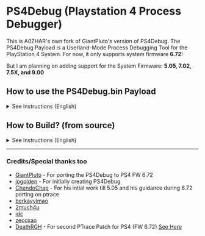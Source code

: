# PS4Debug (Playstation 4 Process Debugger)

This is A0ZHAR's own fork of GiantPluto's version of PS4Debug. The PS4Debug Payload is a Userland-Mode Process Debugging Tool for the PlayStation 4 System. For now, it only supports system firmware **6.72**! 

But I am planning on adding support for the System Firmware: **5.05, 7.02, 7.5X, and 9.00**


## How to use the PS4Debug.bin Payload

<details>
<summary>See Instructions (English)</summary>
<br>

**Note: Ensure your computer and PS4 are connected to the same WiFi network**
1. **Download PS4Cheater Executable:**
   - Get it from [ctn123's repository](https://github.com/ctn123/PS4_Cheater/releases)
   - It's similar to Cheat Engine but for your PS4.
2. **Get PS4Debug:**
   - You can either build PS4Debug yourself (refer to **How to Build** Guide)
   - Or you can download the pre-built file from [here](https://github.com/a0zhar/ps4debug/releases).
3. **Prepare for Installation:**
   - Once you have PS4Cheater and the PS4Debug.bin file, proceed to the next step.
4. **Start Your PS4:**
   - Open the web browser and go to `https://gamerhack.github.io/`.
   - Use the recommended host.
5. **Enable Homebrew:**
   - After the page loads, select your firmware and run the latest GoldHen (Homebrew Enabler) Payload.
6. **Load PS4Debug:**
   - Run the `Bin Loader` payload.
   - Look for a notification indicating something like `Send payload to port 9021`.
7. **Send PS4Debug Payload:**
   - Ensure PS4Debug.bin is in the same folder as `send.bat` (for Windows) or `send.sh` (for Linux).
   - Manually change the IP address in the script to match your PS4's IP.
8. **Execute the Payload:**
   - **For Windows:** Run `send.bat`.
   - **For Linux:** Run `send.sh`.
9. **Confirm PS4Debug Loaded:**
   - When you see a notification on your PS4 saying `PS4Debug loaded!`, proceed.
10. **Setup PS4 Cheater:**
    - Open the PS4 Cheater program and enter your PS4's IP.
    - **IMPORTANT:** Press the `Refresh` button, not `Inject`.
11. **Ignore Misleading Message:**
    - The bottom label might say `Successfully injected`, ignore it.
12. **Start the Game:**
    - Launch the game you want to hack.
13. **Refresh PS4 Cheater:**
    - Once the game is running, press `Refresh` on PS4 Cheater.
14. **Select Game Executable:**
    - From the dropdown, choose `eboot.bin` (the game executable).
15. **Select Memory Sections:**
    - Tick the checkbox labeled `Select All` in the memory sections box.
16. **Search for Value:**
    - Enter a value to search for and you're ready to go.
</details>


## How to Build? (from source)
<details>
<summary>See Instructions (English)</summary>
<br>

**NOTE:** If you are using Windows you will need to have [WSL - Ubuntu terminal environment](https://ubuntu.com/desktop/wsl) installed!
This software allows you to have a Ubuntu terminal environment on Windows, and you need it to be able to build this Payload
1. **Pre-Requisites:**
   - If this is the first time that you are building an payload, then you'll need to have the Development Tools installed.<br>
     These include, `gcc`, `g++`, and `make`. To install them simply run following command's in the Terminal:
     - `sudo apt-get update`
     - `sudo apt-get -y install binutils gcc make`
   - Then simply reboot the Ubuntu Terminal/System
2. **Building the Payload with 1 simple command**
   - In the Ubuntu Terminal run `cd` + <*the path to the downloaded and extracted ps4debug foler*>
   - Then run `bash build.sh` and the shell script will do all the work for you
3. **Final!**
   - After running the shell script, you will see a new file called `ps4debug.bin` appear in the folder where the shell script is.
   - This is the compiled Payload (.bin) file!!!
</details>

---


### Credits/Special thanks too
- [GiantPluto](https://github.com/GiantPluto) - For porting the PS4Debug to PS4 FW 6.72
- [jogolden](https://github.com/jogolden) - For initially creating PS4Debug
- [ChendoChap](https://github.com/ChendoChap) - For his intial work till 5.05 and his guidance during 6.72 porting on ptrace
- [berkayylmao](https://github.com/berkayylmao)
- [2much4u](https://github.com/2much4u)
- [idc](https://github.com/idc)
- [zecoxao](https://github.com/zecoxao)
- [DeathRGH](https://github.com/DeathRGH) - For second PTrace Patch for PS4 (FW 6.72) [See Here](https://github.com/GiantPluto/ps4debug/blob/457c2bf5468329e68a272b5f1e1ab88957f5f2d8/installer/source/installer.c#L53)
